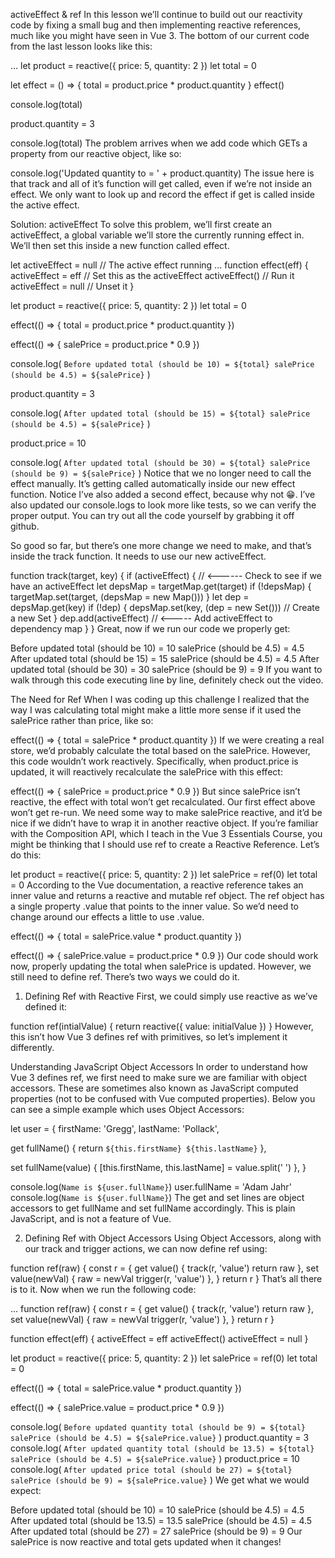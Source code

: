activeEffect & ref
In this lesson we’ll continue to build out our reactivity code by fixing a small bug and then implementing reactive references, much like you might have seen in Vue 3. The bottom of our current code from the last lesson looks like this:

...
let product = reactive({ price: 5, quantity: 2 })
let total = 0

let effect = () => {
  total = product.price * product.quantity
}
effect()

console.log(total)

product.quantity = 3

console.log(total)
The problem arrives when we add code which GETs a property from our reactive object, like so:

console.log('Updated quantity to = ' + product.quantity)
The issue here is that track and all of it’s function will get called, even if we’re not inside an effect. We only want to look up and record the effect if get is called inside the active effect.

Solution: activeEffect
To solve this problem, we’ll first create an activeEffect, a global variable we’ll store the currently running effect in. We’ll then set this inside a new function called effect.

let activeEffect = null // The active effect running
...
function effect(eff) {
  activeEffect = eff  // Set this as the activeEffect
  activeEffect()      // Run it
  activeEffect = null // Unset it
}

let product = reactive({ price: 5, quantity: 2 })
let total = 0

effect(() => {
  total = product.price * product.quantity
})

effect(() => {
  salePrice = product.price * 0.9
})

console.log(
  `Before updated total (should be 10) = ${total} salePrice (should be 4.5) = ${salePrice}`
)

product.quantity = 3

console.log(
  `After updated total (should be 15) = ${total} salePrice (should be 4.5) = ${salePrice}`
)

product.price = 10

console.log(
  `After updated total (should be 30) = ${total} salePrice (should be 9) = ${salePrice}`
)
Notice that we no longer need to call the effect manually. It’s getting called automatically inside our new effect function. Notice I’ve also added a second effect, because why not 😁. I’ve also updated our console.logs to look more like tests, so we can verify the proper output. You can try out all the code yourself by grabbing it off github.

So good so far, but there’s one more change we need to make, and that’s inside the track function. It needs to use our new activeEffect.

function track(target, key) {
  if (activeEffect) { // <------ Check to see if we have an activeEffect
    let depsMap = targetMap.get(target)
    if (!depsMap) {
      targetMap.set(target, (depsMap = new Map())) 
    }
    let dep = depsMap.get(key) 
    if (!dep) {
      depsMap.set(key, (dep = new Set())) // Create a new Set
    }
    dep.add(activeEffect) // <----- Add activeEffect to dependency map
  }
}
Great, now if we run our code we properly get:

Before updated total (should be 10) = 10 salePrice (should be 4.5) = 4.5
After updated total (should be 15) = 15 salePrice (should be 4.5) = 4.5
After updated total (should be 30) = 30 salePrice (should be 9) = 9
If you want to walk through this code executing line by line, definitely check out the video.

The Need for Ref
When I was coding up this challenge I realized that the way I was calculating total might make a little more sense if it used the salePrice rather than price, like so:

effect(() => {
  total = salePrice * product.quantity
})
If we were creating a real store, we’d probably calculate the total based on the salePrice. However, this code wouldn’t work reactively. Specifically, when product.price is updated, it will reactively recalculate the salePrice with this effect:

effect(() => {
  salePrice = product.price * 0.9
})
But since salePrice isn’t reactive, the effect with total won’t get recalculated. Our first effect above won’t get re-run. We need some way to make salePrice reactive, and it’d be nice if we didn’t have to wrap it in another reactive object. If you’re familiar with the Composition API, which I teach in the Vue 3 Essentials Course, you might be thinking that I should use ref to create a Reactive Reference. Let’s do this:

let product = reactive({ price: 5, quantity: 2 })
let salePrice = ref(0)
let total = 0
According to the Vue documentation, a reactive reference takes an inner value and returns a reactive and mutable ref object. The ref object has a single property .value that points to the inner value. So we’d need to change around our effects a little to use .value.

effect(() => {
  total = salePrice.value * product.quantity
})

effect(() => {
  salePrice.value = product.price * 0.9
})
Our code should work now, properly updating the total when salePrice is updated. However, we still need to define ref. There’s two ways we could do it.

1. Defining Ref with Reactive
First, we could simply use reactive as we’ve defined it:

function ref(intialValue) {
  return reactive({ value: initialValue })
}
However, this isn’t how Vue 3 defines ref with primitives, so let’s implement it differently.

Understanding JavaScript Object Accessors
In order to understand how Vue 3 defines ref, we first need to make sure we are familiar with object accessors. These are sometimes also known as JavaScript computed properties (not to be confused with Vue computed properties). Below you can see a simple example which uses Object Accessors:

let user = {
  firstName: 'Gregg',
  lastName: 'Pollack',

  get fullName() {
    return `${this.firstName} ${this.lastName}`
  },

  set fullName(value) {
    [this.firstName, this.lastName] = value.split(' ')
  },
}

console.log(`Name is ${user.fullName}`)
user.fullName = 'Adam Jahr'
console.log(`Name is ${user.fullName}`)
The get and set lines are object accessors to get fullName and set fullName accordingly. This is plain JavaScript, and is not a feature of Vue.

2. Defining Ref with Object Accessors
Using Object Accessors, along with our track and trigger actions, we can now define ref using:

function ref(raw) {
  const r = {
    get value() {
      track(r, 'value')
      return raw
    },
    set value(newVal) {
      raw = newVal
      trigger(r, 'value')
    },
  }
  return r
}
That’s all there is to it. Now when we run the following code:

...
function ref(raw) {
  const r = {
    get value() {
      track(r, 'value')
      return raw
    },
    set value(newVal) {
      raw = newVal
      trigger(r, 'value')
    },
  }
  return r
}

function effect(eff) {
  activeEffect = eff
  activeEffect()
  activeEffect = null
}

let product = reactive({ price: 5, quantity: 2 })
let salePrice = ref(0)
let total = 0

effect(() => {
  total = salePrice.value * product.quantity
})

effect(() => {
  salePrice.value = product.price * 0.9
})

console.log(
  `Before updated quantity total (should be 9) = ${total} salePrice (should be 4.5) = ${salePrice.value}`
)
product.quantity = 3
console.log(
  `After updated quantity total (should be 13.5) = ${total} salePrice (should be 4.5) = ${salePrice.value}`
)
product.price = 10
console.log(
  `After updated price total (should be 27) = ${total} salePrice (should be 9) = ${salePrice.value}`
)
We get what we would expect:

Before updated total (should be 10) = 10 salePrice (should be 4.5) = 4.5
After updated total (should be 13.5) = 13.5 salePrice (should be 4.5) = 4.5
After updated total (should be 27) = 27 salePrice (should be 9) = 9
Our salePrice is now reactive and total gets updated when it changes!